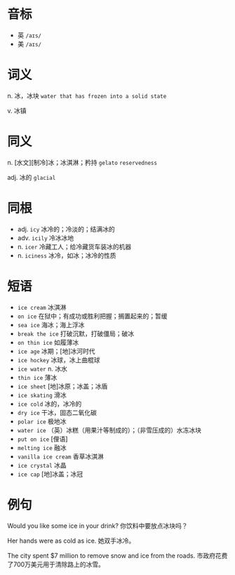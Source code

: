 # 音标

- 英 `/aɪs/`
- 美 `/aɪs/`

# 词义

n. 冰，冰块
`water that has frozen into a solid state`

v. 冰镇


# 同义

n. [水文][制冷]冰；冰淇淋；矜持
`gelato` `reservedness`

adj. 冰的
`glacial`

# 同根

- adj. `icy` 冰冷的；冷淡的；结满冰的
- adv. `icily` 冷冰冰地
- n. `icer` 冷藏工人；给冷藏货车装冰的机器
- n. `iciness` 冰冷，如冰；冰冷的性质

# 短语

- `ice cream` 冰淇淋
- `on ice` 在狱中；有成功或胜利把握；搁置起来的；暂缓
- `sea ice` 海冰；海上浮冰
- `break the ice` 打破沉默，打破僵局；破冰
- `on thin ice` 如履薄冰
- `ice age` 冰期；[地]冰河时代
- `ice hockey` 冰球，冰上曲棍球
- `ice water` n. 冰水
- `thin ice` 薄冰
- `ice sheet` [地]冰原；冰盖；冰盾
- `ice skating` 滑冰
- `ice cold` 冰的，冰冷的
- `dry ice` 干冰，固态二氧化碳
- `polar ice` 极地冰
- `water ice` （英）冰糕（用果汁等制成的）；（非雪压成的）水冻冰块
- `put on ice` [俚语]
- `melting ice` 融冰
- `vanilla ice cream` 香草冰淇淋
- `ice crystal` 冰晶
- `ice cap` [地]冰盖；冰冠

# 例句

Would you like some ice in your drink?
你饮料中要放点冰块吗？

Her hands were as cold as ice.
她双手冰冷。

The city spent $7 million to remove snow and ice from the roads.
市政府花费了700万美元用于清除路上的冰雪。


